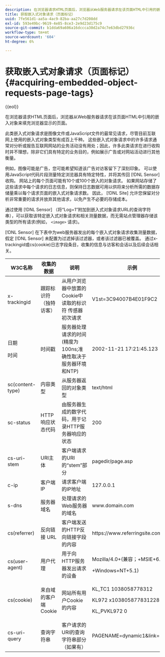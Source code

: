 ```yaml
---
description: 在浏览器请求HTML页面后，浏览器从Web服务器请求在该页面HTML中引用的嵌入对象来填充浏览器显示的页面。
title: 获取嵌入式对象请求（页面标记）
uuid: 7fe561d1-aa5a-4ac9-82ba-aa27c7d208dd
exl-id: 593e49bc-9619-4e85-8ce3-2e9d23d175c9
source-git-commit: b1dda69a606a16dccca30d2a74c7e63dbd27936c
workflow-type: tm+mt
source-wordcount: '604'
ht-degree: 6%

---
```


# 获取嵌入式对象请求（页面标记）{#acquiring-embedded-object-requests-page-tags}

{{eol}}

在浏览器请求HTML页面后，浏览器从Web服务器请求在该页面HTML中引用的嵌入对象来填充浏览器显示的页面。

此类嵌入式对象请求是图像文件或JavaScript文件的最常见请求，尽管目前互联网上使用的嵌入式对象类型有成百上千种。 这些嵌入式对象请求中的许多请求通常对分析或报告互联网网站的业务活动没有用处；因此，许多此类请求在进行收购时并不理想，除非它们具有特定的业务目的，例如展示广告或对网站活动进行其他衡量。

例如，图像可能是广告，您可能希望知道该广告对访客留下了深刻印象。 可以使用JavaScript代码片段测量特定浏览器具有特定特性，并将其传回 [!DNL Sensor] 收购。 网站上的每个页面可能有10个或100个嵌入的对象请求。 如果网站存储了这些请求中每个请求的日志信息，则保持日志数据可用以供将来分析所需的数据存储量乘以每个请求页面的嵌入式对象请求数。 因此， [!DNL Site] 允许您保留对分析非常重要的请求并放弃其他请求，以免产生不必要的存储成本。

通过使用 [!DNL Sensor] （将“Log=1”附加到嵌入式对象请求URL的查询字符串），可以获取该特定嵌入式对象请求和相关测量数据，而无需站点管理器存储该类型的所有请求(例如， `<image>` 请求)。

[!DNL Sensor] 在下表中为web服务器发出的每个嵌入式对象请求收集测量数据，假定 [!DNL Sensor] 未配置为过滤掉该过滤器，或者该过滤器已被覆盖。 通过x-trackingid或cs(cookie)日志字段条目，收集的信息与访客和会话以及后续会话相关。

<table id="table_11BE08A798E743EC8E76F738F0CE5884">
 <thead>
  <tr>
   <th colname="col1" class="entry"> W3C名称 </th>
   <th colname="col2" class="entry"> 收集的数据 </th>
   <th colname="col3" class="entry"> 说明 </th>
   <th colname="col4" class="entry"> 示例 </th>
  </tr>
 </thead>
 <tbody>
  <tr>
   <td colname="col1"> x-trackingid </td>
   <td colname="col2"> 跟踪标识符（独特访客） </td>
   <td colname="col3"> 从用户浏览器中放置的Cookie中读取的标识符 <span class="wintitle"> 传感器 </span> 初次请求 </td>
   <td colname="col4"> V1st=3C94007B4E01F9C2 </td>
  </tr>
  <tr>
   <td colname="col1"> <p>日期 </p> <p>时间 </p> </td>
   <td colname="col2"> 时间戳 </td>
   <td colname="col3"> 服务器处理请求的时间(精度为100ns;准确性取决于服务器环境和NTP) </td>
   <td colname="col4"> 2002-11-21 17:21:45.123 </td>
  </tr>
  <tr>
   <td colname="col1"> sc(content-type) </td>
   <td colname="col2"> 内容类型 </td>
   <td colname="col3"> 从服务器返回的对象类型 </td>
   <td colname="col4"> text/html </td>
  </tr>
  <tr>
   <td colname="col1"> sc-status </td>
   <td colname="col2"> HTTP响应状态代码 </td>
   <td colname="col3"> 由服务器生成的数字代码，用于记录HTTP服务器响应的状态 </td>
   <td colname="col4"> 200 </td>
  </tr>
  <tr>
   <td colname="col1"> cs-uri-stem </td>
   <td colname="col2"> URI主体 </td>
   <td colname="col3"> 客户端请求的URI的“stem”部分 </td>
   <td colname="col4"> pagedir/page.asp </td>
  </tr>
  <tr>
   <td colname="col1"> c-ip </td>
   <td colname="col2"> 客户端IP </td>
   <td colname="col3"> 请求客户端的IP地址 </td>
   <td colname="col4"> 127.0.0.1 </td>
  </tr>
  <tr>
   <td colname="col1"> s-dns </td>
   <td colname="col2"> 服务器域名 </td>
   <td colname="col3"> 处理请求的Web服务器的域名 </td>
   <td colname="col4"> <span class="filepath"> www.domain.com </span> </td>
  </tr>
  <tr>
   <td colname="col1"> cs(referrer) </td>
   <td colname="col2"> 反向链接 URL </td>
   <td colname="col3"> 客户端发送的HTTP反向链接字段的内容 </td>
   <td colname="col4"> <span class="filepath"> https://www.referringsite.com </span> </td>
  </tr>
  <tr>
   <td colname="col1"> cs(user-agent) </td>
   <td colname="col2"> 用户代理 </td>
   <td colname="col3"> 用于向HTTP服务器发出请求的设备 </td>
   <td colname="col4"> <p>Mozilla/4.0+(兼容；+MSIE+6.0; </p> <p>+Windows+NT+5.1) </p> </td>
  </tr>
  <tr>
   <td colname="col1"> cs(cookie) </td>
   <td colname="col2"> 来自域的客户端Cookie </td>
   <td colname="col3"> 网站所有用户Cookie的内容 </td>
   <td colname="col4"> <p>KL_TC1 1038058778312 </p> <p>KL972 x1038058778312282052 </p> <p>KL_PVKL972 0 </p> </td>
  </tr>
  <tr>
   <td colname="col1"> cs-uri-query </td>
   <td colname="col2"> 查询字符串 </td>
   <td colname="col3"> 客户请求的URI的查询字符串部分（如果有） </td>
   <td colname="col4"> PAGENAME=dynamic1&amp;link=3001 </td>
  </tr>
 </tbody>
</table>
